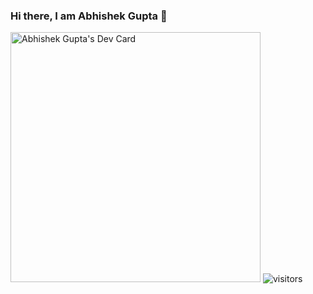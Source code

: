 ### Hi there, I am Abhishek Gupta 👋

<!--
**abhi15999/abhi15999** is a ✨ _special_ ✨ repository because its `README.md` (this file) appears on your GitHub profile.

Here are some ideas to get you started:

- 🔭 I’m currently working on ...
- 🌱 I’m currently learning ...
- 👯 I’m looking to collaborate on ...
- 🤔 I’m looking for help with ...
- 💬 Ask me about ...
- 📫 How to reach me: ...
- 😄 Pronouns: ...
- ⚡ Fun fact: ...
-->
<a href="https://app.daily.dev/abhi15"><img src="https://api.daily.dev/devcards/6bdc13daca2c4c4a8fce6f576fe9988f.png?r=s2a" width="400" alt="Abhishek Gupta's Dev Card"/></a>
![visitors](https://visitor-badge.glitch.me/badge?page_id=page.id)
